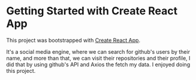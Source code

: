 # Getting Started with Create React App

This project was bootstrapped with [Create React App](https://github.com/facebook/create-react-app).

It's a social media engine, where we can search for github's users by their name, and more than that, we can visit their repositories and their profile, I did that by using github's API and Axios the fetch my data.
I enjoyed doing this project.
